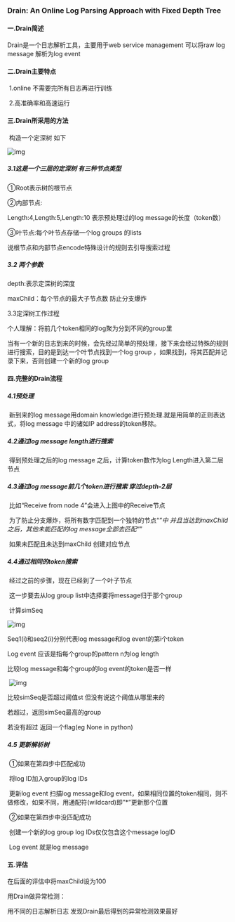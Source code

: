 ### Drain: An Online Log Parsing Approach with Fixed Depth Tree     

#### 一.Drain简述

Drain是一个日志解析工具，主要用于web service management  可以将raw log message 解析为log event

#### 二.Drain主要特点

​       1.online   不需要完所有日志再进行训练

​       2.高准确率和高速运行

#### 三.Drain所采用的方法

​       构造一个定深树 如下

![img](https://github.com/XLab-Tongji/LogAnalysis/blob/master/Docs/pics/Drain0.png)

##### 3.1这是一个三层的定深树    有三种节点类型     

①Root表示树的根节点   

②内部节点:

Length:4,Length:5,Length:10  表示预处理过的log message的长度（token数）

③叶节点:每个叶节点存储一个log groups 的lists  

说根节点和内部节点encode特殊设计的规则去引导搜索过程

##### 3.2 两个参数

depth:表示定深树的深度

maxChild：每个节点的最大子节点数   防止分支爆炸

3.3定深树工作过程   

个人理解：将前几个token相同的log聚为分到不同的group里

​       当有一个新的日志到来的时候，会先经过简单的预处理，接下来会经过特殊的规则进行搜索，目的是到达一个叶节点找到一个log group ，如果找到，将其匹配并记录下来，否则创建一个新的log group

#### 四.完整的Drain流程

#####        4.1预处理  

​	新到来的log message用domain knowledge进行预处理.就是用简单的正则表达式，将log message 中的诸如IP address的token移除。

#####        4.2通过log message length进行搜索

​        得到预处理之后的log message 之后，计算token数作为log Length进入第二层节点   

#####        4.3通过log message前几个token进行搜索  穿过depth-2层

​              比如“Receive from node  4”会进入上图中的Receive节点

​              为了防止分支爆炸，将所有数字匹配到一个独特的节点“*”中   并且当达到maxChild之后，其他未能匹配的log message全部去匹配“*”  

​        如果未匹配且未达到maxChild   创建对应节点

#####        4.4通过相同的token搜索

​              经过之前的步骤，现在已经到了一个叶子节点

​             这一步要去从log group list中选择要将message归于那个group

​              计算simSeq

![img](https://github.com/XLab-Tongji/LogAnalysis/blob/master/Docs/pics/Drain1.png) 

Seq1(i)和seq2(i)分别代表log message和log event的第i个token

Log event 应该是指每个group的pattern   n为log length

比较log message和每个group的log event的token是否一样   

​       ![img](https://github.com/XLab-Tongji/LogAnalysis/blob/master/Docs/pics/Drain2.png)

比较simSeq是否超过阈值st    但没有说这个阈值从哪里来的

若超过，返回simSeq最高的group

若没有超过 返回一个flag(eg None in python)

#####        4.5 更新解析树

​       ①如果在第四步中匹配成功

​              将log ID加入group的log IDs

​              更新log event 扫描log message和log event，如果相同位置的token相同，则不做修改，如果不同，用通配符(wildcard)即”*”更新那个位置    

​       ②如果在第四步中没匹配成功

​              创建一个新的log group  log IDs仅仅包含这个message logID 

​                                                    Log event 就是log message 

#### 五.评估

在后面的评估中将maxChild设为100

用Drain做异常检测：    

用不同的日志解析日志  发现Drain最后得到的异常检测效果最好

 
